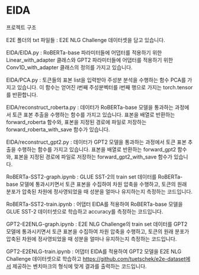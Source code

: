 # EIDA

프로젝트 구조

E2E 폴더의 txt 파일들 : E2E NLG Challenge 데이터셋을 담고 있습니다.

EIDA/EIDA.py : RoBERTa-base 파라미터들에 어댑터를 적용하기 위한 Linear_with_adapter 클래스와 GPT2 파라미터들에 어댑터를 적용하기 위한 Conv1D_with_adapter 클래스의 정의를 가지고 있습니다.

EIDA/PCA.py : 토큰들의 표본 list을 입력받아 주성분 분석을 수행하는 함수 PCA를 가지고 있습니다. 이 함수는 얻어진 i번째 주성분벡터를 i번째 행으로 가지는 torch.tensor를 반환합니다.

EIDA/reconstruct_roberta.py : 데이터가 RoBERTa-base 모델을 통과하는 과정에서 토큰 표본 추출을 수행하는 함수를 가지고 있습니다. 표본을 배열로 반환하는 forward_roberta 함수와, 표본을 지정된 경로에 파일로 저장하는 forward_roberta_with_save 함수가 있습니다.

EIDA/reconstruct_gpt2.py : 데이터가 GPT2 모델을 통과하는 과정에서 토큰 표본 추출을 수행하는 함수를 가지고 있습니다. 표본을 배열로 반환하는 forward_gpt2 함수와, 표본을 지정된 경로에 파일로 저장하는 forward_gpt2_with_save 함수가 있습니다.

RoBERTa-SST2-graph.ipynb : GLUE SST-2의 train set 데이터를 RoBERTa-base 모델에 통과시키면서 토큰 표본을 수집하여 차원 압축을 수행하고, 토큰의 원래 분포가 압축된 차원에 정사영되었을 때 성분을 얼마나 유지하는지 측정하는 코드입니다.

RoBERTa-SST2-train.ipynb : 어댑터 EIDA를 적용하여 RoBERTa-base 모델을 GLUE SST-2 데이터셋으로 학습하고 accuracy를 측정하는 코드입니다.

GPT2-E2ENLG-graph.ipynb : E2E NLG Challenge의 train set 데이터를 GPT2 모델에 통과시키면서 토큰 표본을 수집하여 차원 압축을 수행하고, 토큰의 원래 분포가 압축된 차원에 정사영되었을 때 성분을 얼마나 유지하는지 측정하는 코드입니다.

GPT2-E2ENLG-train.ipynb : 어댑터 EIDA를 적용하여 GPT2 모델을 E2E NLG Challenge 데이터셋으로 학습하고 https://github.com/tuetschek/e2e-dataset에서 제공하는 벤치마크의 형식에 맞게 결과를 출력하는 코드입니다.
